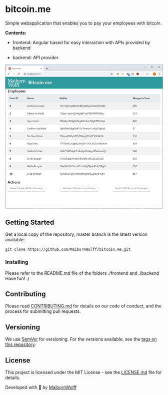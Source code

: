 # bitcoin.me
Simple webapplication that enables you to pay your employees with bitcoin.

**Contents:**

* frontend: Angular based for easy interaction with APIs provided by backend

* backend: API provider

![Screenshot of the bitcoin.me dashboard](./doc/main_site.png)

## Getting Started

Get a local copy of the repository, master branch is the latest version available:

```
git clone https://github.com/MaibornWolff/bitcoin.me.git
```

### Installing

Please refer to the README.md file of the folders ./frontend and ./backend Have fun! :)

## Contributing

Please read [CONTRIBUTING.md](CONTRIBUTING.md) for details on our code of conduct, and the process for submitting pull requests.

## Versioning

We use [SemVer](http://semver.org) for versioning. For the versions available, see the [tags on this repository](tags).

## License

This project is licensed under the MIT License - see the [LICENSE.md](LICENSE.md) file for details.

Developed with :green_heart: by [MaibornWolff](https://www.maibornwolff.de)
